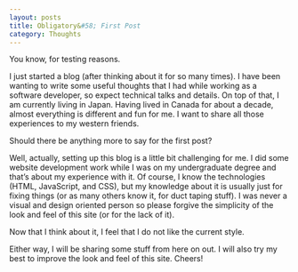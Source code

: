 ```yaml
---
layout: posts
title: Obligatory&#58; First Post
category: Thoughts
---
```


You know, for testing reasons.

I just started a blog (after thinking about it for so many times). I have been wanting to write some useful thoughts that I had while working as a software developer, so expect technical talks and details. On top of that, I am currently living in Japan. Having lived in Canada for about a decade, almost everything is different and fun for me. I want to share all those experiences to my western friends.

Should there be anything more to say for the first post?

Well, actually, setting up this blog is a little bit challenging for me. I did some website development work while I was on my undergraduate degree and that’s about my experience with it. Of course, I know the technologies (HTML, JavaScript, and CSS), but my knowledge about it is usually just for fixing things (or as many others know it, for duct taping stuff). I was never a visual and design oriented person so please forgive the simplicity of the look and feel of this site (or for the lack of it).

Now that I think about it, I feel that I do not like the current style.

Either way, I will be sharing some stuff from here on out. I will also try my best to improve the look and feel of this site. Cheers!
